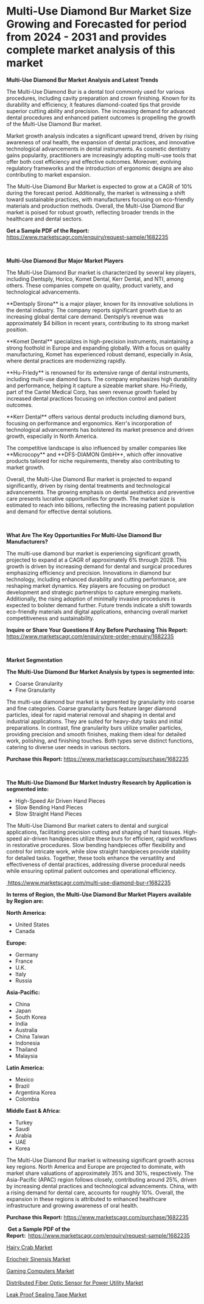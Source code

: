<p><h1>Multi-Use Diamond Bur Market Size Growing and Forecasted for period from 2024 - 2031 and provides complete market analysis of this market</h1></p><p><strong>Multi-Use Diamond Bur Market Analysis and Latest Trends</strong></p>
<p><p>The Multi-Use Diamond Bur is a dental tool commonly used for various procedures, including cavity preparation and crown finishing. Known for its durability and efficiency, it features diamond-coated tips that provide superior cutting ability and precision. The increasing demand for advanced dental procedures and enhanced patient outcomes is propelling the growth of the Multi-Use Diamond Bur market.</p><p>Market growth analysis indicates a significant upward trend, driven by rising awareness of oral health, the expansion of dental practices, and innovative technological advancements in dental instruments. As cosmetic dentistry gains popularity, practitioners are increasingly adopting multi-use tools that offer both cost efficiency and effective outcomes. Moreover, evolving regulatory frameworks and the introduction of ergonomic designs are also contributing to market expansion.</p><p>The Multi-Use Diamond Bur Market is expected to grow at a CAGR of 10% during the forecast period. Additionally, the market is witnessing a shift toward sustainable practices, with manufacturers focusing on eco-friendly materials and production methods. Overall, the Multi-Use Diamond Bur market is poised for robust growth, reflecting broader trends in the healthcare and dental sectors.</p></p>
<p><strong>Get a Sample PDF of the Report:&nbsp;</strong> <a href="https://www.marketscagr.com/enquiry/request-sample/1682235?utm_campaign=1267&utm_medium=2&utm_source=Github&utm_content=ia&utm_term=01102024&utm_id=multi-use-diamond-bur">https://www.marketscagr.com/enquiry/request-sample/1682235</a></p>
<p>&nbsp;</p>
<p><strong>Multi-Use Diamond Bur Major Market Players</strong></p>
<p><p>The Multi-Use Diamond Bur market is characterized by several key players, including Dentsply, Horico, Komet Dental, Kerr Dental, and NTI, among others. These companies compete on quality, product variety, and technological advancements.</p><p>**Dentsply Sirona** is a major player, known for its innovative solutions in the dental industry. The company reports significant growth due to an increasing global dental care demand. Dentsply’s revenue was approximately $4 billion in recent years, contributing to its strong market position.</p><p>**Komet Dental** specializes in high-precision instruments, maintaining a strong foothold in Europe and expanding globally. With a focus on quality manufacturing, Komet has experienced robust demand, especially in Asia, where dental practices are modernizing rapidly.</p><p>**Hu-Friedy** is renowned for its extensive range of dental instruments, including multi-use diamond burs. The company emphasizes high durability and performance, helping it capture a sizeable market share. Hu-Friedy, part of the Cantel Medical Corp, has seen revenue growth fueled by increased dental practices focusing on infection control and patient outcomes.</p><p>**Kerr Dental** offers various dental products including diamond burs, focusing on performance and ergonomics. Kerr's incorporation of technological advancements has bolstered its market presence and driven growth, especially in North America.</p><p>The competitive landscape is also influenced by smaller companies like **Microcopy** and **DFS-DIAMON GmbH**, which offer innovative products tailored for niche requirements, thereby also contributing to market growth.</p><p>Overall, the Multi-Use Diamond Bur market is projected to expand significantly, driven by rising dental treatments and technological advancements. The growing emphasis on dental aesthetics and preventive care presents lucrative opportunities for growth. The market size is estimated to reach into billions, reflecting the increasing patient population and demand for effective dental solutions.</p></p>
<p>&nbsp;</p>
<p><strong>What Are The Key Opportunities For Multi-Use Diamond Bur Manufacturers?</strong></p>
<p><p>The multi-use diamond bur market is experiencing significant growth, projected to expand at a CAGR of approximately 6% through 2028. This growth is driven by increasing demand for dental and surgical procedures emphasizing efficiency and precision. Innovations in diamond bur technology, including enhanced durability and cutting performance, are reshaping market dynamics. Key players are focusing on product development and strategic partnerships to capture emerging markets. Additionally, the rising adoption of minimally invasive procedures is expected to bolster demand further. Future trends indicate a shift towards eco-friendly materials and digital applications, enhancing overall market competitiveness and sustainability.</p></p>
<p><strong>Inquire or Share Your Questions If Any Before Purchasing This Report:</strong> <a href="https://www.marketscagr.com/enquiry/pre-order-enquiry/1682235?utm_campaign=1267&utm_medium=2&utm_source=Github&utm_content=ia&utm_term=01102024&utm_id=multi-use-diamond-bur">https://www.marketscagr.com/enquiry/pre-order-enquiry/1682235</a></p>
<p>&nbsp;</p>
<p><strong>Market Segmentation</strong></p>
<p><strong>The Multi-Use Diamond Bur Market Analysis by types is segmented into:</strong></p>
<p><ul><li>Coarse Granularity</li><li>Fine Granularity</li></ul></p>
<p><p>The multi-use diamond bur market is segmented by granularity into coarse and fine categories. Coarse granularity burs feature larger diamond particles, ideal for rapid material removal and shaping in dental and industrial applications. They are suited for heavy-duty tasks and initial preparations. In contrast, fine granularity burs utilize smaller particles, providing precision and smooth finishes, making them ideal for detailed work, polishing, and finishing touches. Both types serve distinct functions, catering to diverse user needs in various sectors.</p></p>
<p><strong>Purchase this Report:&nbsp;</strong><a href="https://www.marketscagr.com/purchase/1682235?utm_campaign=1267&utm_medium=2&utm_source=Github&utm_content=ia&utm_term=01102024&utm_id=multi-use-diamond-bur">https://www.marketscagr.com/purchase/1682235</a></p>
<p>&nbsp;</p>
<p><strong>The Multi-Use Diamond Bur Market Industry Research by Application is segmented into:</strong></p>
<p><ul><li>High-Speed Air Driven Hand Pieces</li><li>Slow Bending Hand Pieces</li><li>Slow Straight Hand Pieces</li></ul></p>
<p><p>The Multi-Use Diamond Bur market caters to dental and surgical applications, facilitating precision cutting and shaping of hard tissues. High-speed air-driven handpieces utilize these burs for efficient, rapid workflows in restorative procedures. Slow bending handpieces offer flexibility and control for intricate work, while slow straight handpieces provide stability for detailed tasks. Together, these tools enhance the versatility and effectiveness of dental practices, addressing diverse procedural needs while ensuring optimal patient outcomes and operational efficiency.</p></p>
<p><a href="https://www.marketscagr.com/multi-use-diamond-bur-r1682235?utm_campaign=1267&utm_medium=2&utm_source=Github&utm_content=ia&utm_term=01102024&utm_id=multi-use-diamond-bur">&nbsp;https://www.marketscagr.com/multi-use-diamond-bur-r1682235</a></p>
<p><strong>In terms of Region, the Multi-Use Diamond Bur Market Players available by Region are:</strong></p>
<p>
    <p> <strong> North America: </strong>
        <ul>
            <li>United States</li>
            <li>Canada</li>
        </ul>
        </p> 
    <p> <strong> Europe: </strong>
        <ul>
            <li>Germany</li>
            <li>France</li>
            <li>U.K.</li>
            <li>Italy</li>
            <li>Russia</li>
        </ul>
        </p> 
    <p> <strong> Asia-Pacific: </strong>
        <ul>
            <li>China</li>
            <li>Japan</li>
            <li>South Korea</li>
            <li>India</li>
            <li>Australia</li>
            <li>China Taiwan</li>
            <li>Indonesia</li>
            <li>Thailand</li>
            <li>Malaysia</li>
        </ul>
        </p> 
    <p> <strong> Latin America: </strong>
        <ul>
            <li>Mexico</li>
            <li>Brazil</li>
            <li>Argentina Korea</li>
            <li>Colombia</li>
        </ul>
        </p> 
    <p> <strong> Middle East & Africa: </strong>
        <ul>
            <li>Turkey</li>
            <li>Saudi</li>
            <li>Arabia</li>
            <li>UAE</li>
            <li>Korea</li>
        </ul>
    </p>
    </p>
<p><p>The Multi-Use Diamond Bur market is witnessing significant growth across key regions. North America and Europe are projected to dominate, with market share valuations of approximately 35% and 30%, respectively. The Asia-Pacific (APAC) region follows closely, contributing around 25%, driven by increasing dental practices and technological advancements. China, with a rising demand for dental care, accounts for roughly 10%. Overall, the expansion in these regions is attributed to enhanced healthcare infrastructure and growing awareness of oral health.</p></p>
<p><strong>Purchase this Report: </strong><a href="https://www.marketscagr.com/purchase/1682235?utm_campaign=1267&utm_medium=2&utm_source=Github&utm_content=ia&utm_term=01102024&utm_id=multi-use-diamond-bur">https://www.marketscagr.com/purchase/1682235</a></p>
<p>&nbsp;<strong>Get a Sample PDF of the Report:&nbsp;&nbsp;</strong><a href="https://www.marketscagr.com/enquiry/request-sample/1682235?utm_campaign=1267&utm_medium=2&utm_source=Github&utm_content=ia&utm_term=01102024&utm_id=multi-use-diamond-bur">https://www.marketscagr.com/enquiry/request-sample/1682235</a></p>
<p><strong></strong></p>
<p><p><a href="https://www.linkedin.com/pulse/hairy-crab-market-indicators-size-regional-breakdown-player-analysis-wtnje?utm_campaign=1267&utm_medium=2&utm_source=Github&utm_content=ia&utm_term=01102024&utm_id=multi-use-diamond-bur">Hairy Crab Market</a></p><p><a href="https://www.linkedin.com/pulse/global-eriocheir-sinensis-market-focus-product-type-natural-propagationartificial-8o7ue?utm_campaign=1267&utm_medium=2&utm_source=Github&utm_content=ia&utm_term=01102024&utm_id=multi-use-diamond-bur">Eriocheir Sinensis Market</a></p><p><a href="https://issuu.com/reportprime-2/docs/gaming-computers-market-size-2030.p_305ada4e4aaefa?utm_campaign=1267&utm_medium=2&utm_source=Github&utm_content=ia&utm_term=01102024&utm_id=multi-use-diamond-bur">Gaming Computers Market</a></p><p><a href="https://issuu.com/reportprime-2/docs/distributed-fiber-optic-sensor-for-_37a820f5a13273?utm_campaign=1267&utm_medium=2&utm_source=Github&utm_content=ia&utm_term=01102024&utm_id=multi-use-diamond-bur">Distributed Fiber Optic Sensor for Power Utility Market</a></p><p><a href="https://www.linkedin.com/pulse/leak-proof-sealing-tape-market-report-product-type-single-layermultilayer-dydre?utm_campaign=1267&utm_medium=2&utm_source=Github&utm_content=ia&utm_term=01102024&utm_id=multi-use-diamond-bur">Leak Proof Sealing Tape Market</a></p></p>